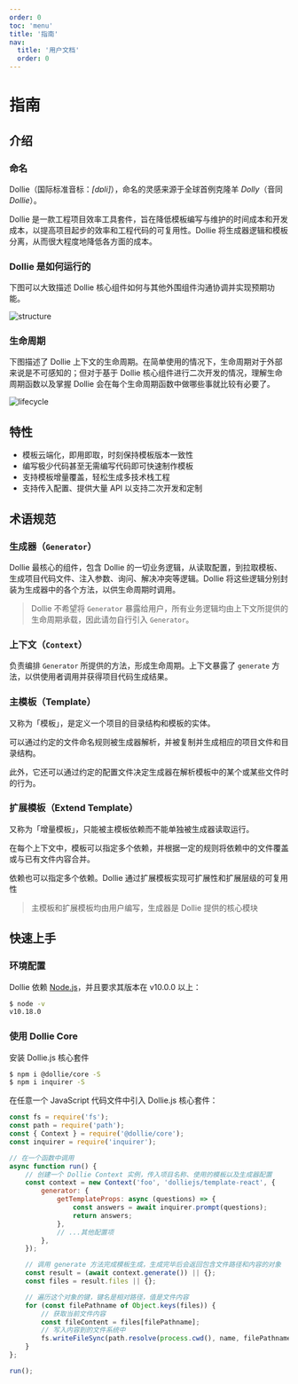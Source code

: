 ```yaml
---
order: 0
toc: 'menu'
title: '指南'
nav:
  title: '用户文档'
  order: 0
---
```


# 指南

## 介绍

### 命名

Dollie（国际标准音标：*[dɒli]*），命名的灵感来源于全球首例克隆羊 *Dolly*（音同 *Dollie*）。

Dollie 是一款工程项目效率工具套件，旨在降低模板编写与维护的时间成本和开发成本，以提高项目起步的效率和工程代码的可复用性。Dollie 将生成器逻辑和模板分离，从而很大程度地降低各方面的成本。

### Dollie 是如何运行的

下图可以大致描述 Dollie 核心组件如何与其他外围组件沟通协调并实现预期功能。

![structure](/public/images/structure.png)

### 生命周期

下图描述了 Dollie 上下文的生命周期。在简单使用的情况下，生命周期对于外部来说是不可感知的；但对于基于 Dollie 核心组件进行二次开发的情况，理解生命周期函数以及掌握 Dollie 会在每个生命周期函数中做哪些事就比较有必要了。

![lifecycle](/public/images/lifecycle.png)

## 特性

- 模板云端化，即用即取，时刻保持模板版本一致性
- 编写极少代码甚至无需编写代码即可快速制作模板
- 支持模板增量覆盖，轻松生成多技术栈工程
- 支持传入配置、提供大量 API 以支持二次开发和定制

## 术语规范

### 生成器（`Generator`）

Dollie 最核心的组件，包含 Dollie 的一切业务逻辑，从读取配置，到拉取模板、生成项目代码文件、注入参数、询问、解决冲突等逻辑。Dollie 将这些逻辑分别封装为生成器中的各个方法，以供生命周期时调用。

> Dollie 不希望将 `Generator` 暴露给用户，所有业务逻辑均由上下文所提供的生命周期承载，因此请勿自行引入 `Generator`。

### 上下文（`Context`）

负责编排 `Generator` 所提供的方法，形成生命周期。上下文暴露了 `generate` 方法，以供使用者调用并获得项目代码生成结果。

### 主模板（Template）

又称为「模板」，是定义一个项目的目录结构和模板的实体。

可以通过约定的文件命名规则被生成器解析，并被复制并生成相应的项目文件和目录结构。

此外，它还可以通过约定的配置文件决定生成器在解析模板中的某个或某些文件时的行为。

### 扩展模板（Extend Template）

又称为「增量模板」，只能被主模板依赖而不能单独被生成器读取运行。

在每个上下文中，模板可以指定多个依赖，并根据一定的规则将依赖中的文件覆盖或与已有文件内容合并。

依赖也可以指定多个依赖。Dollie 通过扩展模板实现可扩展性和扩展层级的可复用性

> 主模板和扩展模板均由用户编写，生成器是 Dollie 提供的核心模块

## 快速上手

### 环境配置

Dollie 依赖 [Node.js](https://nodejs.org/en/download/)，并且要求其版本在 v10.0.0 以上：

```bash
$ node -v
v10.18.0
```

### 使用 Dollie Core

安装 Dollie.js 核心套件

```bash
$ npm i @dollie/core -S
$ npm i inquirer -S
```

在任意一个 JavaScript 代码文件中引入 Dollie.js 核心套件：

```javascript
const fs = require('fs');
const path = require('path');
const { Context } = require('@dollie/core');
const inquirer = require('inquirer');

// 在一个函数中调用
async function run() {
	// 创建一个 Dollie Context 实例，传入项目名称、使用的模板以及生成器配置
	const context = new Context('foo', 'dolliejs/template-react', {
		generator: {
			getTemplateProps: async (questions) => {
	        	const answers = await inquirer.prompt(questions);
	        	return answers;
	        },
	        // ...其他配置项
		},
	});

	// 调用 generate 方法完成模板生成，生成完毕后会返回包含文件路径和内容的对象
	const result = (await context.generate()) || {};
	const files = result.files || {};

	// 遍历这个对象的键，键名是相对路径，值是文件内容
	for (const filePathname of Object.keys(files)) {
		// 获取当前文件内容
		const fileContent = files[filePathname];
		// 写入内容到的文件系统中
		fs.writeFileSync(path.resolve(process.cwd(), name, filePathname), fileContent);
	}
};

run();
```

